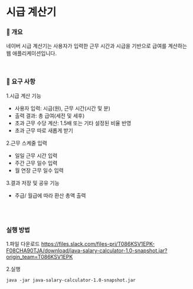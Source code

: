 # 시급 계산기 

### 💸 개요
네이버 시급 계산기는 사용자가 입력한 근무 시간과 시급을 기반으로 급여를 계산하는 웹 애플리케이션입니다.

<br>


### 📌 요구 사항
1.시급 계산 기능

- 사용자 입력: 시급(원), 근무 시간(시간 및 분)
- 출력 결과: 총 급여(세전 및 세후)
- 초과 근무 수당 계산: 1.5배 또는 기타 설정된 비율 반영
- 초과 근무 따로 새롭게 받기

2.근무 스케줄 입력

- 일일 근무 시간 입력
- 주간 근무 일수 입력
- 월 연장 근무 일수 입력

3.결과 저장 및 공유 기능

- 주급/ 월급에 따라 환산 총액 출력


<br><br>

### 실행 방법
1.파일 다운로드
https://files.slack.com/files-pri/T086KSV1EPK-F08CHA90TJA/download/java-salary-calculator-1.0-snapshot.jar?origin_team=T086KSV1EPK

2.실행
```
java -jar java-salary-calculator-1.0-snapshot.jar
```


